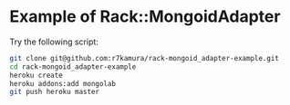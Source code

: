 # Example of Rack::MongoidAdapter
Try the following script:

```sh
git clone git@github.com:r7kamura/rack-mongoid_adapter-example.git
cd rack-mongoid_adapter-example
heroku create
heroku addons:add mongolab
git push heroku master
```
